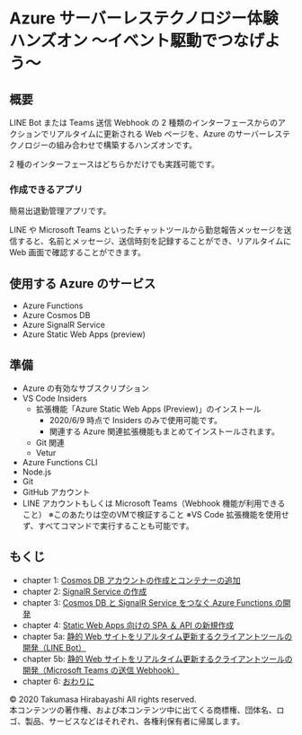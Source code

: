 # Azure サーバーレステクノロジー体験ハンズオン ～イベント駆動でつなげよう～

## 概要
LINE Bot または Teams 送信 Webhook の 2 種類のインターフェースからのアクションでリアルタイムに更新される Web ページを、Azure のサーバーレステクノロジーの組み合わせで構築するハンズオンです。

2 種のインターフェースはどちらかだけでも実践可能です。


### 作成できるアプリ
簡易出退勤管理アプリです。

LINE や Microsoft Teams といったチャットツールから勤怠報告メッセージを送信すると、名前とメッセージ、送信時刻を記録することができ、リアルタイムに Web 画面で確認することができます。



## 使用する Azure のサービス
- Azure Functions
- Azure Cosmos DB
- Azure SignalR Service
- Azure Static Web Apps (preview)

## 準備
- Azure の有効なサブスクリプション
- VS Code Insiders
  - 拡張機能「Azure Static Web Apps (Preview)」のインストール
    - 2020/6/9 時点で Insiders のみで使用可能です。
    - 関連する Azure 関連拡張機能もまとめてインストールされます。
  - Git 関連
  - Vetur
- Azure Functions CLI
- Node.js
- Git
- GitHub アカウント
- LINE アカウントもしくは Microsoft Teams（Webhook 機能が利用できること）
※このあたりは空のVMで検証すること
※VS Code 拡張機能を使用せず、すべてコマンドで実行することも可能です。

## もくじ
- chapter 1: [Cosmos DB アカウントの作成とコンテナーの追加](docs/chap1_cosmos_db.md)
- chapter 2: [SignalR Service の作成](docs/chap2_signalr_service.md)
- chapter 3: [Cosmos DB と SignalR Service をつなぐ Azure Functions の開発](docs/chap3_functions.md)
- chapter 4: [Static Web Apps 向けの SPA ＆ API の新規作成](docs/chap4_spa_and_api_for_static_web_apps.md)
- chapter 5a: [静的 Web サイトをリアルタイム更新するクライアントツールの開発（LINE Bot）](docs/chap5a_line_bot.md)
- chapter 5b: [静的 Web サイトをリアルタイム更新するクライアントツールの開発（Microsoft Teams の送信 Webhook）](docs/chap5b_teams_outgoing_webhook.md)
- chapter 6: [おわりに](docs/chap6_conclusion.md)


© 2020 Takumasa Hirabayashi All rights reserved.  
本コンテンツの著作権、および本コンテンツ中に出てくる商標権、団体名、ロゴ、製品、サービスなどはそれぞれ、各権利保有者に帰属します。